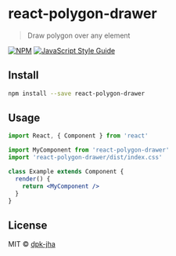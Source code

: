 # react-polygon-drawer

> Draw polygon over any element

[![NPM](https://img.shields.io/npm/v/react-polygon-drawer.svg)](https://www.npmjs.com/package/react-polygon-drawer) [![JavaScript Style Guide](https://img.shields.io/badge/code_style-standard-brightgreen.svg)](https://standardjs.com)

## Install

```bash
npm install --save react-polygon-drawer
```

## Usage

```jsx
import React, { Component } from 'react'

import MyComponent from 'react-polygon-drawer'
import 'react-polygon-drawer/dist/index.css'

class Example extends Component {
  render() {
    return <MyComponent />
  }
}
```

## License

MIT © [dpk-jha](https://github.com/dpk-jha)
